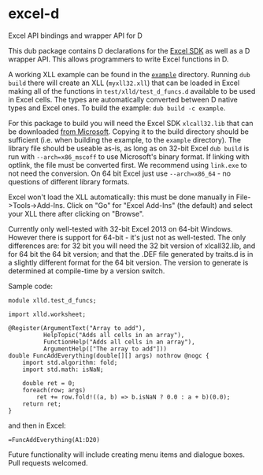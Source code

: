 # excel-d

Excel API bindings and wrapper API for D

This dub package contains D declarations for the [Excel SDK](https://msdn.microsoft.com/en-us/library/office/bb687883.aspx)
 as well as a D wrapper API. This allows programmers to write Excel functions in D.

A working XLL example can be found in the [`example`](example)
directory. Running `dub build` there will create an XLL
(`myxll32.xll`) that can be loaded in Excel making all of the
functions in `test/xlld/test_d_funcs.d` available to be used in Excel
cells. The types are automatically converted between D native types
and Excel ones.  To build the example: `dub build -c example`.

For this package to build you will need the Excel SDK `xlcall32.lib`
that can be downloaded [from Microsoft](http://go.microsoft.com/fwlink/?LinkID=251082&clcid=0x409).
Copying it to the build directory should be sufficient
(i.e. when building the example, to the `example` directory).
The library file should be useable as-is, as long as on 32-bit Excel `dub build` is run with
`--arch=x86_mscoff` to use Microsoft's binary format. If linking with optlink, the file must
be converted first.  We recommend using `link.exe` to not need the conversion.  On 64 bit Excel
just use `--arch=x86_64` - no questions of different library formats.

Excel won't load the XLL automatically: this must be done manually in File->Tools->Add-Ins.
Click on "Go" for "Excel Add-Ins" (the default) and select your XLL there after clicking on
"Browse".

Currently only well-tested with 32-bit Excel 2013 on 64-bit Windows.  However there is support
for 64-bit - it's just not as well-tested.  The only differences are: for 32 bit you will need
the 32 bit version of xlcall32.lib, and for 64 bit the 64 bit version; and that the .DEF file
generated by traits.d is in a slightly different format for the 64 bit version.  The version
to generate is determined at compile-time by a version switch.

Sample code:


	module xlld.test_d_funcs;

	import xlld.worksheet;

	@Register(ArgumentText("Array to add"),
	          HelpTopic("Adds all cells in an array"),
	          FunctionHelp("Adds all cells in an array"),
	          ArgumentHelp(["The array to add"]))
	double FuncAddEverything(double[][] args) nothrow @nogc {
	    import std.algorithm: fold;
	    import std.math: isNaN;

	    double ret = 0;
	    foreach(row; args)
	        ret += row.fold!((a, b) => b.isNaN ? 0.0 : a + b)(0.0);
	    return ret;
	}


and then in Excel:

`=FuncAddEverything(A1:D20)`

Future functionality will include creating menu items and dialogue boxes.  Pull requests welcomed.
